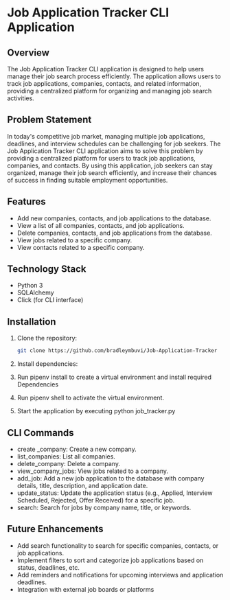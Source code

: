 # Job Application Tracker CLI Application

## Overview
The Job Application Tracker CLI application is designed to help users manage their job search process efficiently. The application allows users to track job applications, companies, contacts, and related information, providing a centralized platform for organizing and managing job search activities.

## Problem Statement
In today's competitive job market, managing multiple job applications, deadlines, and interview schedules can be challenging for job seekers. The Job Application Tracker CLI application aims to solve this problem by providing a centralized platform for users to track job applications, companies, and contacts. By using this application, job seekers can stay organized, manage their job search efficiently, and increase their chances of success in finding suitable employment opportunities.

## Features
- Add new companies, contacts, and job applications to the database.
- View a list of all companies, contacts, and job applications.
- Delete companies, contacts, and job applications from the database.
- View jobs related to a specific company.
- View contacts related to a specific company.

## Technology Stack
- Python 3
- SQLAlchemy
- Click (for CLI interface)

## Installation
1. Clone the repository:
   ```bash
   git clone https://github.com/bradleymbuvi/Job-Application-Tracker

2. Install dependencies:

3. Run pipenv install to create a virtual environment and install required Dependencies
4. Run pipenv shell to activate the virtual environment.
5. Start the application by executing python job_tracker.py

## CLI Commands

- create _company: Create a new company.
- list_companies: List all companies.
- delete_company: Delete a company.
- view_company_jobs: View jobs related to a company.
- add_job: Add a new job application to the database with company details, title, description, and application date.
- update_status: Update the application status (e.g., Applied, Interview Scheduled, Rejected, Offer Received) for a specific job.
- search: Search for jobs by company name, title, or keywords.


## Future Enhancements
- Add search functionality to search for specific companies, contacts, or job applications.
- Implement filters to sort and categorize job applications based on status, deadlines, etc.
- Add reminders and notifications for upcoming interviews and application deadlines.
- Integration with external job boards or platforms